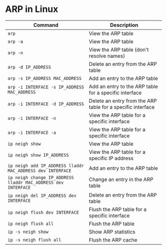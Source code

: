 # ARP in Linux

| Command | Description |
| --- | --- |
| `arp` | View the ARP table |
| `arp -a` | View the ARP table |
| `arp -n` | View the ARP table (don't resolve names) |
| `arp -d IP_ADDRESS` | Delete an entry from the ARP table |
| `arp -s IP_ADDRESS MAC_ADDRESS` | Add an entry to the ARP table |
| `arp -i INTERFACE -s IP_ADDRESS MAC_ADDRESS` | Add an entry to the ARP table for a specific interface |
| `arp -i INTERFACE -d IP_ADDRESS` | Delete an entry from the ARP table for a specific interface |
| `arp -i INTERFACE -n` | View the ARP table for a specific interface |
| `arp -i INTERFACE -a` | View the ARP table for a specific interface |
| `ip neigh show` | View the ARP table |
| `ip neigh show IP_ADDRESS` | View the ARP table for a specific IP address |
| `ip neigh add IP_ADDRESS lladdr MAC_ADDRESS dev INTERFACE` | Add an entry to the ARP table |
| `ip neigh change IP_ADDRESS lladdr MAC_ADDRESS dev INTERFACE` | Change an entry in the ARP table |
| `ip neigh del IP_ADDRESS dev INTERFACE` | Delete an entry from the ARP table |
| `ip neigh flush dev INTERFACE` | Flush the ARP table for a specific interface |
| `ip neigh flush all` | Flush the ARP table |
| `ip -s neigh show` | Show ARP statistics |
| `ip -s neigh flush all` | Flush the ARP cache |
